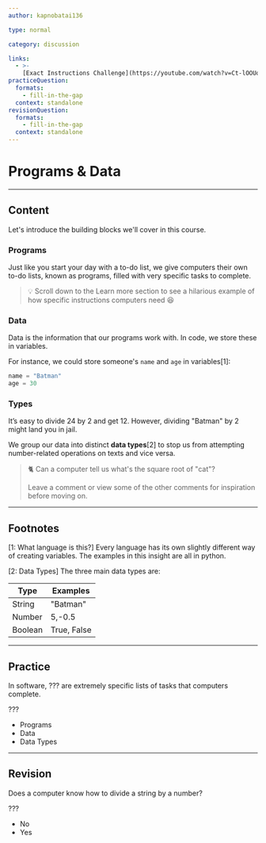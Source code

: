 ```yaml
---
author: kapnobatai136

type: normal

category: discussion

links:
  - >-
    [Exact Instructions Challenge](https://youtube.com/watch?v=Ct-lOOUqmyY){video}
practiceQuestion:
  formats:
    - fill-in-the-gap
  context: standalone
revisionQuestion:
  formats:
    - fill-in-the-gap
  context: standalone
---
```


# Programs & Data

---
## Content

Let's introduce the building blocks we'll cover in this course.


### Programs

Just like you start your day with a to-do list, we give computers their own to-do lists, known as programs, filled with very specific tasks to complete.

> 💡 Scroll down to the Learn more section to see a hilarious example of how specific instructions computers need 😆


### Data

Data is the information that our programs work with. In code, we store these in variables.

For instance, we could store someone's `name` and `age` in variables[1]:
```python
name = "Batman"
age = 30
```


### Types

It’s easy to divide 24 by 2 and get 12. However, dividing "Batman" by 2 might land you in jail.

We group our data into distinct **data types**[2] to stop us from attempting number-related operations on texts and vice versa.

> 🐈 Can a computer tell us what's the square root of "cat"?
>
> Leave a comment or view some of the other comments for inspiration before moving on.

---
## Footnotes

[1: What language is this?]
Every language has its own slightly different way of creating variables. The examples in this insight are all in python.

[2: Data Types]
The three main data types are:

| Type    | Examples    |
| ------- | ----------- |
| String  | "Batman"    |
| Number  | 5,-0.5      |
| Boolean | True, False |


---

## Practice

In software, ??? are extremely specific lists of tasks that computers complete.

???

- Programs
- Data
- Data Types

---

## Revision

Does a computer know how to divide a string by a number?

???

- No
- Yes



